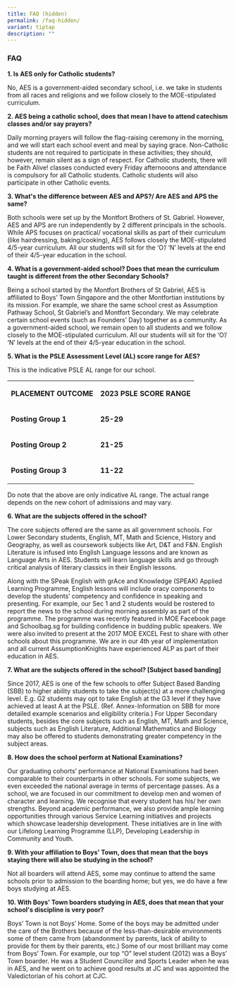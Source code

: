 ```yaml
---
title: FAQ (hidden)
permalink: /faq-hidden/
variant: tiptap
description: ""
---
```

<h3><strong>FAQ</strong></h3>
<p><strong>1. Is AES only for Catholic students?</strong>
</p>
<p>No, AES is a government-aided secondary school, i.e. we take in students
from all races and religions and we follow closely to the MOE-stipulated
curriculum.</p>
<p><strong>2. AES being a catholic school, does that mean I have to attend catechism classes and/or say prayers?</strong>
</p>
<p>Daily morning prayers will follow the flag-raising ceremony in the morning,
and we will start each school event and meal by saying grace. Non-Catholic
students are not required to participate in these activities; they should,
however, remain silent as a sign of respect. For Catholic students, there
will be Faith Alive! classes conducted every Friday afternooons and attendance
is compulsory for all Catholic students. Catholic students will also participate
in other Catholic events.</p>
<p><strong>3. What's the difference between AES and APS?/ Are AES and APS the same?</strong>
</p>
<p>Both schools were set up by the Montfort Brothers of St. Gabriel. However,
AES and APS are run independently by 2 different principals in the schools.
While APS focuses on practical/ vocational skills as part of their curriculum
(like hairdressing, baking/cooking), AES follows closely the MOE-stipulated
4/5-year curriculum. All our students will sit for the ‘O’/ ‘N’ levels
at the end of their 4/5-year education in the school.</p>
<p><strong>4. What is a government-aided school? Does that mean the curriculum taught is different from the other Secondary Schools?</strong>
</p>
<p>Being a school started by the Montfort Brothers of St Gabriel, AES is
affiliated to Boys’ Town Singapore and the other Montfortian institutions
by its mission. For example, we share the same school crest as Assumption
Pathway School, St Gabriel’s and Montfort Secondary. We may celebrate certain
school events (such as Founders’ Day) together as a community. As a government-aided
school, we remain open to all students and we follow closely to the MOE-stipulated
curriculum. All our students will sit for the ‘O’/ ‘N’ levels at the end
of their 4/5-year education in the school.</p>
<p><strong>5. What is the PSLE Assessment Level (AL) score range for AES?</strong>
</p>
<p>This is the indicative PSLE AL range for our school.</p>
<table style="minWidth: 50px">
<colgroup>
<col>
<col>
</colgroup>
<tbody>
<tr>
<td rowspan="1" colspan="1">
<p><strong>PLACEMENT OUTCOME</strong>
</p>
</td>
<td rowspan="1" colspan="1">
<p><strong>2023 PSLE SCORE RANGE</strong>
</p>
</td>
</tr>
<tr>
<td rowspan="1" colspan="1">
<p><strong>Posting Group 1</strong>
</p>
</td>
<td rowspan="1" colspan="1">
<p><strong>25-29</strong>
</p>
</td>
</tr>
<tr>
<td rowspan="1" colspan="1">
<p><strong>Posting Group 2</strong>
</p>
</td>
<td rowspan="1" colspan="1">
<p><strong>21-25</strong>
</p>
</td>
</tr>
<tr>
<td rowspan="1" colspan="1">
<p><strong>Posting Group 3</strong>
</p>
</td>
<td rowspan="1" colspan="1">
<p><strong>11-22</strong>
</p>
</td>
</tr>
</tbody>
</table>
<p>Do note that the above are only indicative AL&nbsp;range.&nbsp;The actual
range depends on the new cohort of admissions and may vary.</p>
<p><strong>6. What are the subjects offered in the school?</strong>
</p>
<p>The core subjects offered are the same as all government schools. For
Lower Secondary students, English, MT, Math and Science, History and Geography,
as well as coursework subjects like Art, D&amp;T and F&amp;N. English Literature
is infused into English Language lessons and are known as Language Arts
in AES. Students will learn language skills and go through critical analysis
of literary classics in their English lessons.</p>
<p>Along with the SPeak English with grAce and Knowledge (SPEAK) Applied
Learning Programme, English lessons will include oracy components to develop
the students’ competency and confidence in speaking and presenting. For
example, our Sec 1 and 2 students would be rostered to report the news
to the school during morning assembly as part of the programme. The programme
was recently featured in MOE Facebook page and Schoolbag.sg for building
confidence in budding public speakers. We were also invited to present
at the 2017 MOE EXCEL Fest to share with other schools about this programme.
We are in our 4th year of implementation and all current AssumptionKnights
have experienced ALP as part of their education in AES.</p>
<p><strong>7. What are the subjects offered in the school? [Subject based banding]</strong>
</p>
<p>Since 2017, AES is one of the few schools to offer Subject Based Banding
(SBB) to higher ability students to take the subject(s) at a more challenging
level. E.g. G2 students may opt to take English at the G3 level if they
have achieved at least A at the PSLE. (Ref. Annex-Information on SBB for
more detailed example scenarios and eligibility criteria.) For Upper Secondary
students, besides the core subjects such as English, MT, Math and Science,
subjects such as English Literature, Additional Mathematics and Biology
may also be offered to students demonstrating greater competency in the
subject areas.</p>
<p><strong>8. How does the school perform at National Examinations?</strong>
</p>
<p>Our graduating cohorts’ performance at National Examinations had been
comparable to their counterparts in other schools. For some subjects, we
even exceeded the national average in terms of percentage passes. As a
school, we are focused in our commitment to develop men and women of character
and learning. We recognise that every student has his/ her own strengths.
Beyond academic performance, we also provide ample learning opportunities
through various Service Learning initiatives and projects which showcase
leadership development. These initiatives are in line with our Lifelong
Learning Programme (LLP), Developing Leadership in Community and Youth.</p>
<p><strong>9. With your affiliation to Boys' Town, does that mean that the boys staying there will also be studying in the school?</strong>
</p>
<p>Not all boarders will attend AES, some may continue to attend the same
schools prior to admission to the boarding home; but yes, we do have a
few boys studying at AES.</p>
<p><strong>10. With Boys' Town boarders studying in AES, does that mean that your school's discipline is very poor?</strong>
</p>
<p>Boys’ Town is not Boys’ Home. Some of the boys may be admitted under the
care of the Brothers because of the less-than-desirable environments some
of them came from (abandonment by parents, lack of ability to provide for
them by their parents, etc.) Some of our most brilliant may come from Boys’
Town. For example, our top “O” level student (2012) was a Boys’ Town boarder.
He was a Student Councillor and Sports Leader when he was in AES, and he
went on to achieve good results at JC and was appointed the Valedictorian
of his cohort at CJC.</p>